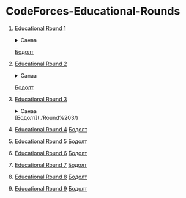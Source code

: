 # CodeForces-Educational-Rounds

1. [Educational Round 1](https://codeforces.com/contest/598)  
   <details>
      <summary>Санаа</summary>
      
      <details>
         <summary>A. Tricky Sum</summary>
         
            Sum = n * (n + 1) / 2 - 2 * B  
            B = 2^0 + 2^1 + 2^2 + ... + 2^x = 2^{(x + 1)} - 1
      </details>
      <details>
         <summary>B. Queries on A String</summary>
         
            Query бүрт өгөгдсөн үйлдлийг хийхэд болно.
      </details>
      <details>
         <summary>C. Nearest vectors</summary>

            atan2l ашиглан X тэнхлэгтэй үүсгэх өнцөг бүрийг олж соортлон, зэрэгцэн орших вектор  
            бүрийн хоорондох өнцгийг олж хамгийн багыг нь сонгон авна.
      </details>
      <details>
         <summary>D. Igor In the Museum</summary>
   
            Grid DFS ашиглан өгөгдсөн цэгээс үзэх боломжтой зургуудын тоог олно. Тэгээд
            тухайн цэгийн хүүхэд бүрт уг тоог өгөх ба тухайн цэгүүдэд очиж үзсэн гэж тооцно.
            Хэрэв өмнө очиж үзээгүй цэг байвал DFS функц дуудна. Үгүй бол тухайн цэгийн
            эцгээс уг тоог авна.
      </details>
   </details>  
   
   [Бодолт](./Round%201/)
   
3. [Educational Round 2](https://codeforces.com/contest/600)
   <details>
      <summary>Санаа</summary>
      <details>
         <summary>A. Extract Numbers</summary>

            
      </details>
      <details>
         <summary>B. Queries about less or equal elements</summary>
      </details>
      <details>
         <summary>C. Make Palindrome</summary>
      </details>
      <details>
         <summary>D. Area of Two Circles' Intersection</summary>
      </details>
   </details>
   
   [Бодолт](./Round%202/)

5. [Educational Round 3](https://codeforces.com/contest/609)
   <details>
      <summary>Санаа</summary>
      <details>
         <summary>A. USB Flash Drives</summary>

            
      </details>
      <details>
         <summary>B. Queries about less or equal elements</summary>
      </details>
      <details>
         <summary>C. Make Palindrome</summary>
      </details>
      <details>
         <summary>D. Area of Two Circles' Intersection</summary>
      </details>
   </details>
   [Бодолт](./Round%203/)

7. [Educational Round 4](https://codeforces.com/contest/612)
   [Бодолт](./Round%204/)

8. [Educational Round 5](https://codeforces.com/contest/616)
    [Бодолт](./Round%205/)

9. [Educational Round 6](https://codeforces.com/contest/620)
    [Бодолт](./Round%206/)

10. [Educational Round 7](https://codeforces.com/contest/622)
    [Бодолт](./Round%207/)

11. [Educational Round 8](https://codeforces.com/contest/628)
    [Бодолт](./Round%208/)

12. [Educational Round 9](https://codeforces.com/contest/632)
    [Бодолт](./Round%209/)

